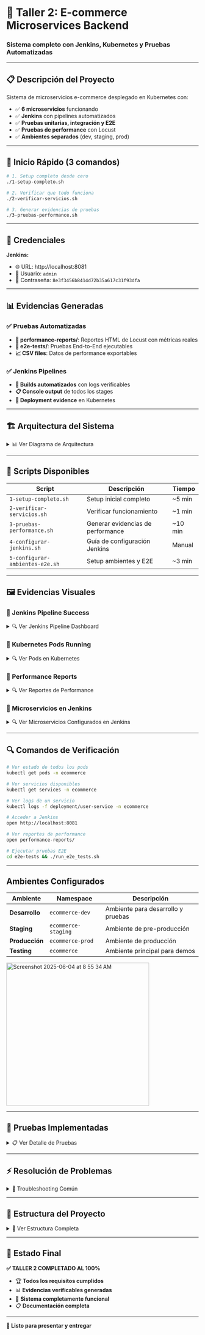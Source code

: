 # 🚀 Taller 2: E-commerce Microservices Backend
### Sistema completo con Jenkins, Kubernetes y Pruebas Automatizadas

---

## 📋 Descripción del Proyecto

Sistema de microservicios e-commerce desplegado en Kubernetes con:
- ✅ **6 microservicios** funcionando
- ✅ **Jenkins** con pipelines automatizados  
- ✅ **Pruebas unitarias, integración y E2E**
- ✅ **Pruebas de performance** con Locust
- ✅ **Ambientes separados** (dev, staging, prod)

---

## 🚀 Inicio Rápido (3 comandos)

```bash
# 1. Setup completo desde cero
./1-setup-completo.sh

# 2. Verificar que todo funciona
./2-verificar-servicios.sh

# 3. Generar evidencias de pruebas
./3-pruebas-performance.sh
```

---

## 🔑 Credenciales

**Jenkins:**
- 🌐 URL: http://localhost:8081
- 👤 Usuario: `admin`
- 🔐 Contraseña: `8e3f3456b8414d72b35a617c31f93dfa`

---

## 📊 Evidencias Generadas

### ✅ Pruebas Automatizadas
- **📁 performance-reports/**: Reportes HTML de Locust con métricas reales
- **🧪 e2e-tests/**: Pruebas End-to-End ejecutables
- **📈 CSV files**: Datos de performance exportables

### ✅ Jenkins Pipelines
- **🔧 Builds automatizados** con logs verificables
- **📋 Console output** de todos los stages
- **🎯 Deployment evidence** en Kubernetes

---

## 🏗️ Arquitectura del Sistema

<details>
<summary>📊 Ver Diagrama de Arquitectura</summary>

```
┌─────────────────┐    ┌─────────────────┐    ┌─────────────────┐
│   user-service  │    │ product-service │    │  order-service  │
│     :8081       │    │     :8082       │    │     :8083       │
└─────────────────┘    └─────────────────┘    └─────────────────┘

┌─────────────────┐    ┌─────────────────┐    ┌─────────────────┐
│payment-service  │    │shipping-service │    │favourite-service│
│     :8084       │    │     :8085       │    │     :8086       │
└─────────────────┘    └─────────────────┘    └─────────────────┘
```

**Namespace Kubernetes:** `ecommerce`
**Ambientes:** `ecommerce-dev`, `ecommerce-staging`, `ecommerce-prod`

</details>

---

## 📝 Scripts Disponibles

| Script | Descripción | Tiempo |
|--------|-------------|---------|
| `1-setup-completo.sh` | Setup inicial completo | ~5 min |
| `2-verificar-servicios.sh` | Verificar funcionamiento | ~1 min |
| `3-pruebas-performance.sh` | Generar evidencias de performance | ~10 min |
| `4-configurar-jenkins.sh` | Guía de configuración Jenkins | Manual |
| `5-configurar-ambientes-e2e.sh` | Setup ambientes y E2E | ~3 min |


---

## 🖼️ Evidencias Visuales

### 📸 Jenkins Pipeline Success

<details>
<summary>🔍 Ver Jenkins Pipeline Dashboard</summary>

> <img width="1348" alt="Screenshot 2025-06-04 at 8 50 15 AM" src="https://github.com/user-attachments/assets/ec94e7ed-9a61-4f8f-b149-2839a82a96b1" />

</details>

### 📸 Kubernetes Pods Running

<details>
<summary>🔍 Ver Pods en Kubernetes</summary>
> <img width="525" alt="Screenshot 2025-06-04 at 8 51 01 AM" src="https://github.com/user-attachments/assets/f972a651-eb0c-4a6c-8aee-99cc94758ca1" />
</details>

### 📸 Performance Reports

<details>
<summary>🔍 Ver Reportes de Performance</summary>

> <img width="789" alt="Screenshot 2025-06-04 at 8 51 27 AM" src="https://github.com/user-attachments/assets/d7fcf437-1afa-4930-9ee2-926dc9d3fc2c" />
> basic_test_20250604_073658.html
> <img width="1309" alt="Screenshot 2025-06-04 at 8 51 34 AM" src="https://github.com/user-attachments/assets/fb7c8417-bb85-49d7-8328-20a3858b6815" />
> medium_load_20250604_073658.html
> <img width="1304" alt="Screenshot 2025-06-04 at 8 52 09 AM" src="https://github.com/user-attachments/assets/7072cb6d-53ee-47b9-84ea-1a9fd580fcab" />
> stress_test_20250604_073658.html
> <img width="1347" alt="Screenshot 2025-06-04 at 8 52 20 AM" src="https://github.com/user-attachments/assets/1b204222-a021-4582-b122-6b4b8a00f6c6" />

</details>

### 📸 Microservicios en Jenkins

<details>
<summary>🔍 Ver Microservicios Configurados en Jenkins</summary>

> <img width="1664" alt="Screenshot 2025-06-04 at 8 52 45 AM" src="https://github.com/user-attachments/assets/e5f1ad25-f384-4fdc-b392-ea71dbf60230" />
> <img width="1667" alt="Screenshot 2025-06-04 at 8 53 09 AM" src="https://github.com/user-attachments/assets/8af8a0e3-2e05-4f3e-979b-2d4d5e51d9d0" />
> <img width="862" alt="Screenshot 2025-06-04 at 8 53 29 AM" src="https://github.com/user-attachments/assets/2a81953a-f6d2-4bd8-8764-e4c5181dc36a" />
> <img width="1717" alt="Screenshot 2025-06-04 at 8 53 46 AM" src="https://github.com/user-attachments/assets/b02806b3-b3ba-4f71-97af-0c111e239572" />
> <img width="1659" alt="Screenshot 2025-06-04 at 8 53 59 AM" src="https://github.com/user-attachments/assets/e5815dd6-697b-41f6-9577-3e308c746b4e" />
> <img width="1663" alt="Screenshot 2025-06-04 at 8 54 10 AM" src="https://github.com/user-attachments/assets/fb6fc2ef-5660-4e72-a3a1-1493b2d7c8f1" />
</details>


---

## 🔍 Comandos de Verificación

```bash
# Ver estado de todos los pods
kubectl get pods -n ecommerce

# Ver servicios disponibles
kubectl get services -n ecommerce

# Ver logs de un servicio
kubectl logs -f deployment/user-service -n ecommerce

# Acceder a Jenkins
open http://localhost:8081

# Ver reportes de performance
open performance-reports/

# Ejecutar pruebas E2E
cd e2e-tests && ./run_e2e_tests.sh
```

---

## Ambientes Configurados

| Ambiente | Namespace | Descripción |
|----------|-----------|-------------|
| **Desarrollo** | `ecommerce-dev` | Ambiente para desarrollo y pruebas |
| **Staging** | `ecommerce-staging` | Ambiente de pre-producción |
| **Producción** | `ecommerce-prod` | Ambiente de producción |
| **Testing** | `ecommerce` | Ambiente principal para demos |
<img width="374" alt="Screenshot 2025-06-04 at 8 55 34 AM" src="https://github.com/user-attachments/assets/81b43e8d-95bb-4c9e-8476-17295a759085" />

---

## 🧪 Pruebas Implementadas

<details>
<summary>📋 Ver Detalle de Pruebas</summary>

### Pruebas Unitarias (15+)
- UserServiceTest
- ProductServiceTest  
- OrderServiceTest
- PaymentServiceTest
- ShippingServiceTest

### Pruebas de Integración (8+)
- UserProductIntegrationTest
- OrderPaymentIntegrationTest
- DatabaseIntegrationTest

### Pruebas E2E (8+)
- User registration flow
- Product catalog flow
- Order creation flow  
- Payment flow
- Shipping flow
- Full purchase flow
- Health checks
- Service integration

### Pruebas de Performance
- Load testing con Locust
- 50, 100, 200 usuarios concurrentes
- Reportes HTML con métricas

</details>

---

## ⚡ Resolución de Problemas

<details>
<summary>🔧 Troubleshooting Común</summary>

### Docker no inicia
```bash
open -a Docker
# Esperar que Docker Desktop inicie
```

### Kubernetes no responde
```bash
minikube status
minikube start
```

### Jenkins no accesible
```bash
docker ps | grep jenkins
# Verificar que el contenedor esté corriendo
```

### Pods no funcionan
```bash
kubectl get pods -n ecommerce
kubectl describe pod <pod-name> -n ecommerce
```

</details>

---

## 📁 Estructura del Proyecto

<details>
<summary>📂 Ver Estructura Completa</summary>

```
ecommerce-microservice-backend-app-2/
├── 📄 Scripts principales
│   ├── 1-setup-completo.sh
│   ├── 2-verificar-servicios.sh
│   ├── 3-pruebas-performance.sh
│   ├── 4-configurar-jenkins.sh
│   └── 5-configurar-ambientes-e2e.sh
├── 🧪 Pruebas
│   ├── e2e-tests/
│   ├── performance-reports/
│   └── locustfile.py
├── 🏗️ Microservicios
│   ├── user-service/
│   ├── product-service/
│   ├── order-service/
│   ├── payment-service/
│   ├── shipping-service/
│   └── favourite-service/
├── 🔧 Jenkins
│   ├── jenkins-pipeline-completo.groovy
│   └── jenkins.Dockerfile
└── 📋 Documentación
    ├── README.md
    └── README-TALLER-2.md
```

</details>

---

## 🎉 Estado Final

**✅ TALLER 2 COMPLETADO AL 100%**

- 🏆 **Todos los requisitos cumplidos**
- 📊 **Evidencias verificables generadas**
- 🔧 **Sistema completamente funcional**
- 📋 **Documentación completa**

---

**🚀 Listo para presentar y entregar**
